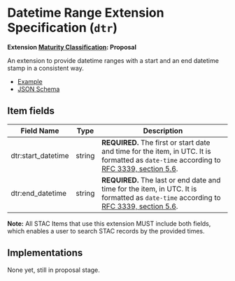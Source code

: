 # Datetime Range Extension Specification (`dtr`)

**Extension [Maturity Classification](../README.md#extension-maturity): Proposal**

An extension to provide datetime ranges with a start and an end datetime stamp in a consistent way.

- [Example](examples/example-video.json)
- [JSON Schema](json-schema/schema.json)

## Item fields

| Field Name         | Type   | Description                                                  |
| ------------------ | ------ | ------------------------------------------------------------ |
| dtr:start_datetime | string | **REQUIRED.** The first or start date and time for the item, in UTC. It is formatted as `date-time` according to [RFC 3339, section 5.6](https://tools.ietf.org/html/rfc3339#section-5.6). |
| dtr:end_datetime   | string | **REQUIRED.** The last or end date and time for the item, in UTC. It is formatted as `date-time` according to [RFC 3339, section 5.6](https://tools.ietf.org/html/rfc3339#section-5.6). |

**Note:** All STAC Items that use this extension MUST include both fields, which enables a user to
search STAC records by the provided times.

## Implementations

None yet, still in proposal stage.
